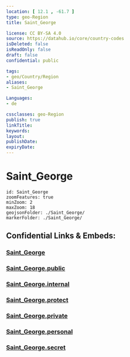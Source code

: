 ```yaml
---
location: [ 12.1 , -61.7 ] 
type: geo-Region
title: Saint_George

license: CC BY-SA 4.0
source: https://datahub.io/core/country-codes
isDeleted: false
isReadOnly: false
draft: false
confidential: public

tags:
- geo/Country/Region
aliases:
- Saint_George

Languages:
- de

cssclasses: geo-Region
publish: true
linkTitle: 
keywords: 
layout: 
publishDate: 
expiryDate: 
---
```


# Saint_George

```leaflet
id: Saint_George
zoomFeatures: true 
minZoom: 2 
maxZoom: 18
geojsonFolder: ./Saint_George/
markerFolder: ./Saint_George/
```


## Confidential Links & Embeds: 

### [Saint_George](/_Standards/Earth/Continent/America~Caribbean/Grenada/parishes~Grenada/Saint_George.md) 

### [Saint_George.public](/_public/Earth/Continent/America~Caribbean/Grenada/parishes~Grenada/Saint_George.public.md) 

### [Saint_George.internal](/_internal/Earth/Continent/America~Caribbean/Grenada/parishes~Grenada/Saint_George.internal.md) 

### [Saint_George.protect](/_protect/Earth/Continent/America~Caribbean/Grenada/parishes~Grenada/Saint_George.protect.md) 

### [Saint_George.private](/_private/Earth/Continent/America~Caribbean/Grenada/parishes~Grenada/Saint_George.private.md) 

### [Saint_George.personal](/_personal/Earth/Continent/America~Caribbean/Grenada/parishes~Grenada/Saint_George.personal.md) 

### [Saint_George.secret](/_secret/Earth/Continent/America~Caribbean/Grenada/parishes~Grenada/Saint_George.secret.md)


